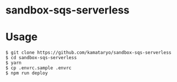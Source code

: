 # sandbox-sqs-serverless

# Usage

```shell
$ git clone https://github.com/kamataryo/sandbox-sqs-serverless
$ cd sandbox-sqs-serverless
$ yarn
$ cp .envrc.sample .envrc
$ npm run deploy
```
